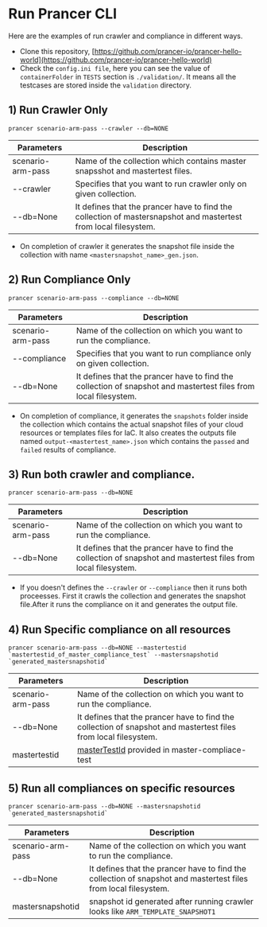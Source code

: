 # Run Prancer CLI

Here are the examples of run crawler and compliance in different ways.

- Clone this repository, [https://github.com/prancer-io/prancer-hello-world](https://github.com/prancer-io/prancer-hello-world)
- Check the `config.ini file`, here you can see the value of `containerFolder` in `TESTS` section is `./validation/`.
It means all the testcases are stored inside the `validation` directory.

## 1) Run Crawler Only

```
prancer scenario-arm-pass --crawler --db=NONE
```

| Parameters | Description |
|------------|-------------|
| scenario-arm-pass |  Name of the collection which contains master snapsshot and mastertest files. |
| --crawler | Specifies that you want to run crawler only on given collection. |
| --db=None | It defines that the prancer have to find the collection of mastersnapshot and mastertest from local filesystem. |

- On completion of crawler it generates the snapshot file inside the collection with name `<mastersnapshot_name>_gen.json`.

## 2) Run Compliance Only

```
prancer scenario-arm-pass --compliance --db=NONE
```

| Parameters | Description |
|------------|-------------|
| scenario-arm-pass |  Name of the collection on which you want to run the compliance. |
| --compliance | Specifies that you want to run compliance only on given collection. |
| --db=None | It defines that the prancer have to find the collection of snapshot and mastertest files from local filesystem. |

- On completion of compliance, it generates the `snapshots` folder inside the collection which contains the actual snapshot files of your cloud resources or templates files for IaC. It also creates the outputs file named `output-<mastertest_name>.json` which contains the `passed` and `failed` results of compliance.

## 3) Run both crawler and compliance.

```
prancer scenario-arm-pass --db=NONE
```

| Parameters | Description |
|------------|-------------|
| scenario-arm-pass |  Name of the collection on which you want to run the compliance. |
| --db=None | It defines that the prancer have to find the collection of snapshot and mastertest files from local filesystem. |

- If you doesn't defines the `--crawler` or `--compliance` then it runs both proceesses. First it crawls the collection and generates the snapshot file.After it runs the compliance on it and generates the output file.

## 4) Run Specific compliance on all resources

```
prancer scenario-arm-pass --db=NONE --mastertestid `mastertestid_of_master_compliance_test` --mastersnapshotid `generated_mastersnapshotid`
```

| Parameters | Description |
|------------|-------------|
| scenario-arm-pass |  Name of the collection on which you want to run the compliance. |
| --db=None | It defines that the prancer have to find the collection of snapshot and mastertest files from local filesystem. |
| mastertestid | [masterTestId](https://github.com/prancer-io/prancer-compliance-test/blob/7b57c2538d0ef1784b388c262ba9831393b4593f/azure/iac/master-compliance-test.json#L8) provided in master-compliace-test |


## 5) Run all compliances on specific resources

```
prancer scenario-arm-pass --db=NONE --mastersnapshotid `generated_mastersnapshotid`
```

| Parameters | Description |
|------------|-------------|
| scenario-arm-pass |  Name of the collection on which you want to run the compliance. |
| --db=None | It defines that the prancer have to find the collection of snapshot and mastertest files from local filesystem. |
| mastersnapshotid | snapshot id generated after running crawler looks like `ARM_TEMPLATE_SNAPSHOT1` |
